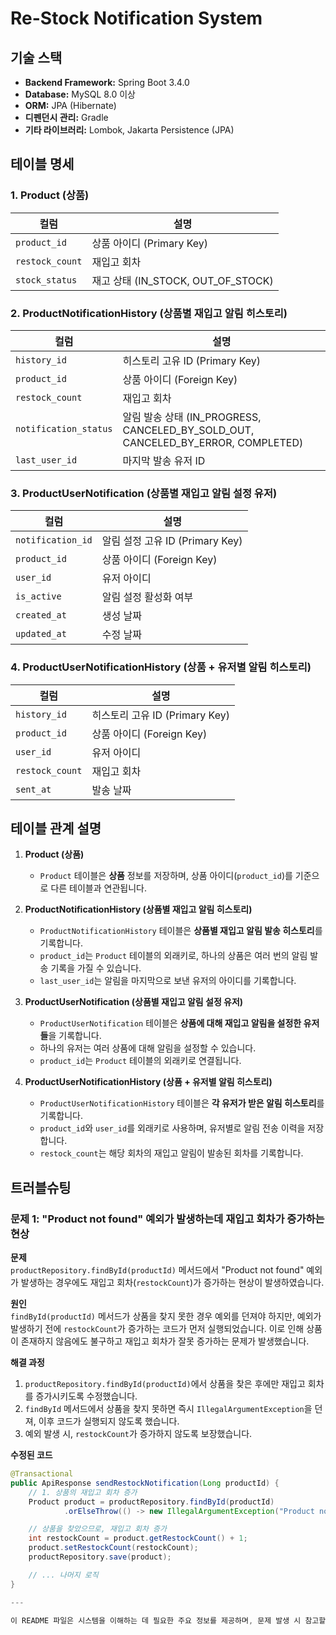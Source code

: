 # Re-Stock Notification System

## 기술 스택

- **Backend Framework:** Spring Boot 3.4.0
- **Database:** MySQL 8.0 이상
- **ORM:** JPA (Hibernate)
- **디펜던시 관리:** Gradle
- **기타 라이브러리:** Lombok, Jakarta Persistence (JPA)

## 테이블 명세

### 1. **Product (상품)**

| 컬럼         | 설명               |
|--------------|--------------------|
| `product_id` | 상품 아이디 (Primary Key) |
| `restock_count` | 재입고 회차            |
| `stock_status` | 재고 상태 (IN_STOCK, OUT_OF_STOCK) |

### 2. **ProductNotificationHistory (상품별 재입고 알림 히스토리)**

| 컬럼              | 설명                      |
|-------------------|---------------------------|
| `history_id`      | 히스토리 고유 ID (Primary Key) |
| `product_id`      | 상품 아이디 (Foreign Key)   |
| `restock_count`   | 재입고 회차                 |
| `notification_status` | 알림 발송 상태 (IN_PROGRESS, CANCELED_BY_SOLD_OUT, CANCELED_BY_ERROR, COMPLETED) |
| `last_user_id`    | 마지막 발송 유저 ID         |

### 3. **ProductUserNotification (상품별 재입고 알림 설정 유저)**

| 컬럼              | 설명                    |
|-------------------|-------------------------|
| `notification_id` | 알림 설정 고유 ID (Primary Key) |
| `product_id`      | 상품 아이디 (Foreign Key) |
| `user_id`         | 유저 아이디               |
| `is_active`       | 알림 설정 활성화 여부     |
| `created_at`      | 생성 날짜                |
| `updated_at`      | 수정 날짜                |

### 4. **ProductUserNotificationHistory (상품 + 유저별 알림 히스토리)**

| 컬럼              | 설명                    |
|-------------------|-------------------------|
| `history_id`      | 히스토리 고유 ID (Primary Key) |
| `product_id`      | 상품 아이디 (Foreign Key) |
| `user_id`         | 유저 아이디               |
| `restock_count`   | 재입고 회차               |
| `sent_at`         | 발송 날짜                |

## 테이블 관계 설명

1. **Product (상품)**  
   - `Product` 테이블은 **상품** 정보를 저장하며, 상품 아이디(`product_id`)를 기준으로 다른 테이블과 연관됩니다.

2. **ProductNotificationHistory (상품별 재입고 알림 히스토리)**  
   - `ProductNotificationHistory` 테이블은 **상품별 재입고 알림 발송 히스토리**를 기록합니다.  
   - `product_id`는 `Product` 테이블의 외래키로, 하나의 상품은 여러 번의 알림 발송 기록을 가질 수 있습니다.
   - `last_user_id`는 알림을 마지막으로 보낸 유저의 아이디를 기록합니다.

3. **ProductUserNotification (상품별 재입고 알림 설정 유저)**  
   - `ProductUserNotification` 테이블은 **상품에 대해 재입고 알림을 설정한 유저들**을 기록합니다.  
   - 하나의 유저는 여러 상품에 대해 알림을 설정할 수 있습니다.
   - `product_id`는 `Product` 테이블의 외래키로 연결됩니다.

4. **ProductUserNotificationHistory (상품 + 유저별 알림 히스토리)**  
   - `ProductUserNotificationHistory` 테이블은 **각 유저가 받은 알림 히스토리**를 기록합니다.
   - `product_id`와 `user_id`를 외래키로 사용하며, 유저별로 알림 전송 이력을 저장합니다.
   - `restock_count`는 해당 회차의 재입고 알림이 발송된 회차를 기록합니다.

## 트러블슈팅

### 문제 1: "Product not found" 예외가 발생하는데 재입고 회차가 증가하는 현상

**문제**  
`productRepository.findById(productId)` 메서드에서 "Product not found" 예외가 발생하는 경우에도 재입고 회차(`restockCount`)가 증가하는 현상이 발생하였습니다.

**원인**  
`findById(productId)` 메서드가 상품을 찾지 못한 경우 예외를 던져야 하지만, 예외가 발생하기 전에 `restockCount`가 증가하는 코드가 먼저 실행되었습니다. 이로 인해 상품이 존재하지 않음에도 불구하고 재입고 회차가 잘못 증가하는 문제가 발생했습니다.

**해결 과정**
1. `productRepository.findById(productId)`에서 상품을 찾은 후에만 재입고 회차를 증가시키도록 수정했습니다.
2. `findById` 메서드에서 상품을 찾지 못하면 즉시 `IllegalArgumentException`을 던져, 이후 코드가 실행되지 않도록 했습니다.
3. 예외 발생 시, `restockCount`가 증가하지 않도록 보장했습니다.

**수정된 코드**

```java
@Transactional
public ApiResponse sendRestockNotification(Long productId) {
    // 1. 상품의 재입고 회차 증가
    Product product = productRepository.findById(productId)
            .orElseThrow(() -> new IllegalArgumentException("Product not found"));

    // 상품을 찾았으므로, 재입고 회차 증가
    int restockCount = product.getRestockCount() + 1;
    product.setRestockCount(restockCount);
    productRepository.save(product);

    // ... 나머지 로직
}

---

이 README 파일은 시스템을 이해하는 데 필요한 주요 정보를 제공하며, 문제 발생 시 참고할 수 있는 트러블슈팅 가이드를 포함하고 있습니다. 추가적인 질문이나 수정이 필요하면 언제든지 말씀해주세요!
